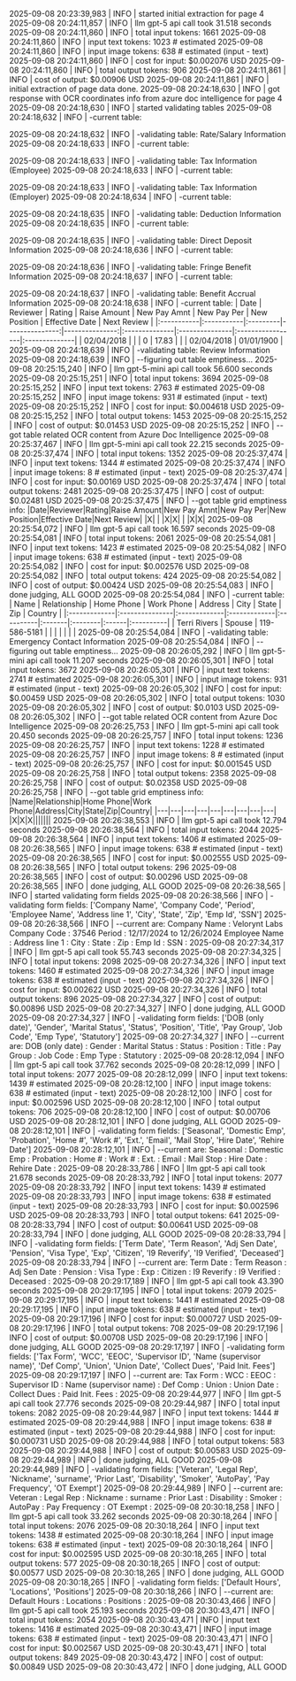 2025-09-08 20:23:39,983 | INFO | started initial extraction for page 4
2025-09-08 20:24:11,857 | INFO | llm gpt-5 api call took 31.518 seconds
2025-09-08 20:24:11,860 | INFO | total input tokens: 1661
2025-09-08 20:24:11,860 | INFO | input text tokens: 1023 # estimated
2025-09-08 20:24:11,860 | INFO | input image tokens: 638 # estimated (input - text)
2025-09-08 20:24:11,860 | INFO | cost for input: $0.002076 USD
2025-09-08 20:24:11,860 | INFO | total output tokens: 906
2025-09-08 20:24:11,861 | INFO | cost of output: $0.00906 USD
2025-09-08 20:24:11,861 | INFO | initial extraction of page data done.
2025-09-08 20:24:18,630 | INFO | got response with OCR coordinates info from azure doc intelligence for page 4
2025-09-08 20:24:18,630 | INFO | started validating tables
2025-09-08 20:24:18,632 | INFO | -current table:

2025-09-08 20:24:18,632 | INFO | -validating table: Rate/Salary Information
2025-09-08 20:24:18,633 | INFO | -current table:

2025-09-08 20:24:18,633 | INFO | -validating table: Tax Information (Employee)
2025-09-08 20:24:18,633 | INFO | -current table:

2025-09-08 20:24:18,633 | INFO | -validating table: Tax Information (Employer)
2025-09-08 20:24:18,634 | INFO | -current table:

2025-09-08 20:24:18,635 | INFO | -validating table: Deduction Information
2025-09-08 20:24:18,635 | INFO | -current table:

2025-09-08 20:24:18,635 | INFO | -validating table: Direct Deposit Information
2025-09-08 20:24:18,636 | INFO | -current table:

2025-09-08 20:24:18,636 | INFO | -validating table: Fringe Benefit Information
2025-09-08 20:24:18,637 | INFO | -current table:

2025-09-08 20:24:18,637 | INFO | -validating table: Benefit Accrual Information
2025-09-08 20:24:18,638 | INFO | -current table:
| Date       | Reviewer   | Rating   |   Raise Amount |   New Pay Amnt | New Pay Per   | New Position   | Effective Date   | Next Review   |
|:-----------|:-----------|:---------|---------------:|---------------:|:--------------|:---------------|:-----------------|:--------------|
| 02/04/2018 |            |          |              0 |          17.83 |               |                | 02/04/2018       | 01/01/1900    |
2025-09-08 20:24:18,639 | INFO | -validating table: Review Information
2025-09-08 20:24:18,639 | INFO | --figuring out table emptiness...
2025-09-08 20:25:15,240 | INFO | llm gpt-5-mini api call took 56.600 seconds
2025-09-08 20:25:15,251 | INFO | total input tokens: 3694
2025-09-08 20:25:15,252 | INFO | input text tokens: 2763 # estimated
2025-09-08 20:25:15,252 | INFO | input image tokens: 931 # estimated (input - text)
2025-09-08 20:25:15,252 | INFO | cost for input: $0.004618 USD
2025-09-08 20:25:15,252 | INFO | total output tokens: 1453
2025-09-08 20:25:15,252 | INFO | cost of output: $0.01453 USD
2025-09-08 20:25:15,252 | INFO | --got table related OCR content from Azure Doc Intelligence
2025-09-08 20:25:37,467 | INFO | llm gpt-5-mini api call took 22.215 seconds
2025-09-08 20:25:37,474 | INFO | total input tokens: 1352
2025-09-08 20:25:37,474 | INFO | input text tokens: 1344 # estimated
2025-09-08 20:25:37,474 | INFO | input image tokens: 8 # estimated (input - text)
2025-09-08 20:25:37,474 | INFO | cost for input: $0.00169 USD
2025-09-08 20:25:37,474 | INFO | total output tokens: 2481
2025-09-08 20:25:37,475 | INFO | cost of output: $0.02481 USD
2025-09-08 20:25:37,475 | INFO | --got table grid emptiness info:
|Date|Reviewer|Rating|Raise Amount|New Pay Amnt|New Pay Per|New Position|Effective Date|Next Review|
|X| | |X|X| | |X|X|
2025-09-08 20:25:54,072 | INFO | llm gpt-5 api call took 16.597 seconds
2025-09-08 20:25:54,081 | INFO | total input tokens: 2061
2025-09-08 20:25:54,081 | INFO | input text tokens: 1423 # estimated
2025-09-08 20:25:54,082 | INFO | input image tokens: 638 # estimated (input - text)
2025-09-08 20:25:54,082 | INFO | cost for input: $0.002576 USD
2025-09-08 20:25:54,082 | INFO | total output tokens: 424
2025-09-08 20:25:54,082 | INFO | cost of output: $0.00424 USD
2025-09-08 20:25:54,083 | INFO | done judging, ALL GOOD
2025-09-08 20:25:54,084 | INFO | -current table:
| Name         | Relationship   | Home Phone   | Work Phone   | Address   | City   | State   | Zip   | Country   |
|:-------------|:---------------|:-------------|:-------------|:----------|:-------|:--------|:------|:----------|
| Terri Rivers | Spouse         | 119-586-5181 |              |           |        |         |       |           |
2025-09-08 20:25:54,084 | INFO | -validating table: Emergency Contact Information
2025-09-08 20:25:54,084 | INFO | --figuring out table emptiness...
2025-09-08 20:26:05,292 | INFO | llm gpt-5-mini api call took 11.207 seconds
2025-09-08 20:26:05,301 | INFO | total input tokens: 3672
2025-09-08 20:26:05,301 | INFO | input text tokens: 2741 # estimated
2025-09-08 20:26:05,301 | INFO | input image tokens: 931 # estimated (input - text)
2025-09-08 20:26:05,302 | INFO | cost for input: $0.00459 USD
2025-09-08 20:26:05,302 | INFO | total output tokens: 1030
2025-09-08 20:26:05,302 | INFO | cost of output: $0.0103 USD
2025-09-08 20:26:05,302 | INFO | --got table related OCR content from Azure Doc Intelligence
2025-09-08 20:26:25,753 | INFO | llm gpt-5-mini api call took 20.450 seconds
2025-09-08 20:26:25,757 | INFO | total input tokens: 1236
2025-09-08 20:26:25,757 | INFO | input text tokens: 1228 # estimated
2025-09-08 20:26:25,757 | INFO | input image tokens: 8 # estimated (input - text)
2025-09-08 20:26:25,757 | INFO | cost for input: $0.001545 USD
2025-09-08 20:26:25,758 | INFO | total output tokens: 2358
2025-09-08 20:26:25,758 | INFO | cost of output: $0.02358 USD
2025-09-08 20:26:25,758 | INFO | --got table grid emptiness info:
|Name|Relationship|Home Phone|Work Phone|Address|City|State|Zip|Country|
|---|---|---|---|---|---|---|---|---|
|X|X|X|||||||
2025-09-08 20:26:38,553 | INFO | llm gpt-5 api call took 12.794 seconds
2025-09-08 20:26:38,564 | INFO | total input tokens: 2044
2025-09-08 20:26:38,564 | INFO | input text tokens: 1406 # estimated
2025-09-08 20:26:38,565 | INFO | input image tokens: 638 # estimated (input - text)
2025-09-08 20:26:38,565 | INFO | cost for input: $0.002555 USD
2025-09-08 20:26:38,565 | INFO | total output tokens: 296
2025-09-08 20:26:38,565 | INFO | cost of output: $0.00296 USD
2025-09-08 20:26:38,565 | INFO | done judging, ALL GOOD
2025-09-08 20:26:38,565 | INFO | started validating form fields
2025-09-08 20:26:38,566 | INFO | -validating form fields: ['Company Name', 'Company Code', 'Period', 'Employee Name', 'Address line 1', 'City', 'State', 'Zip', 'Emp Id', 'SSN']
2025-09-08 20:26:38,566 | INFO | --current are:
Company Name : Velorynt Labs
Company Code : 37546
Period : 12/17/2024 to 12/26/2024
Employee Name : 
Address line 1 : 
City : 
State : 
Zip : 
Emp Id : 
SSN : 
2025-09-08 20:27:34,317 | INFO | llm gpt-5 api call took 55.743 seconds
2025-09-08 20:27:34,325 | INFO | total input tokens: 2098
2025-09-08 20:27:34,326 | INFO | input text tokens: 1460 # estimated
2025-09-08 20:27:34,326 | INFO | input image tokens: 638 # estimated (input - text)
2025-09-08 20:27:34,326 | INFO | cost for input: $0.002622 USD
2025-09-08 20:27:34,326 | INFO | total output tokens: 896
2025-09-08 20:27:34,327 | INFO | cost of output: $0.00896 USD
2025-09-08 20:27:34,327 | INFO | done judging, ALL GOOD
2025-09-08 20:27:34,327 | INFO | -validating form fields: ['DOB (only date)', 'Gender', 'Marital Status', 'Status', 'Position', 'Title', 'Pay Group', 'Job Code', 'Emp Type', 'Statutory']
2025-09-08 20:27:34,327 | INFO | --current are:
DOB (only date) : 
Gender : 
Marital Status : 
Status : 
Position : 
Title : 
Pay Group : 
Job Code : 
Emp Type : 
Statutory : 
2025-09-08 20:28:12,094 | INFO | llm gpt-5 api call took 37.762 seconds
2025-09-08 20:28:12,099 | INFO | total input tokens: 2077
2025-09-08 20:28:12,099 | INFO | input text tokens: 1439 # estimated
2025-09-08 20:28:12,100 | INFO | input image tokens: 638 # estimated (input - text)
2025-09-08 20:28:12,100 | INFO | cost for input: $0.002596 USD
2025-09-08 20:28:12,100 | INFO | total output tokens: 706
2025-09-08 20:28:12,100 | INFO | cost of output: $0.00706 USD
2025-09-08 20:28:12,101 | INFO | done judging, ALL GOOD
2025-09-08 20:28:12,101 | INFO | -validating form fields: ['Seasonal', 'Domestic Emp', 'Probation', 'Home #', 'Work #', 'Ext.', 'Email', 'Mail Stop', 'Hire Date', 'Rehire Date']
2025-09-08 20:28:12,101 | INFO | --current are:
Seasonal : 
Domestic Emp : 
Probation : 
Home # : 
Work # : 
Ext. : 
Email : 
Mail Stop : 
Hire Date : 
Rehire Date : 
2025-09-08 20:28:33,786 | INFO | llm gpt-5 api call took 21.678 seconds
2025-09-08 20:28:33,792 | INFO | total input tokens: 2077
2025-09-08 20:28:33,792 | INFO | input text tokens: 1439 # estimated
2025-09-08 20:28:33,793 | INFO | input image tokens: 638 # estimated (input - text)
2025-09-08 20:28:33,793 | INFO | cost for input: $0.002596 USD
2025-09-08 20:28:33,793 | INFO | total output tokens: 641
2025-09-08 20:28:33,794 | INFO | cost of output: $0.00641 USD
2025-09-08 20:28:33,794 | INFO | done judging, ALL GOOD
2025-09-08 20:28:33,794 | INFO | -validating form fields: ['Term Date', 'Term Reason', 'Adj Sen Date', 'Pension', 'Visa Type', 'Exp', 'Citizen', 'I9 Reverify', 'I9 Verified', 'Deceased']
2025-09-08 20:28:33,794 | INFO | --current are:
Term Date : 
Term Reason : 
Adj Sen Date : 
Pension : 
Visa Type : 
Exp : 
Citizen : 
I9 Reverify : 
I9 Verified : 
Deceased : 
2025-09-08 20:29:17,189 | INFO | llm gpt-5 api call took 43.390 seconds
2025-09-08 20:29:17,195 | INFO | total input tokens: 2079
2025-09-08 20:29:17,195 | INFO | input text tokens: 1441 # estimated
2025-09-08 20:29:17,195 | INFO | input image tokens: 638 # estimated (input - text)
2025-09-08 20:29:17,196 | INFO | cost for input: $0.000727 USD
2025-09-08 20:29:17,196 | INFO | total output tokens: 708
2025-09-08 20:29:17,196 | INFO | cost of output: $0.00708 USD
2025-09-08 20:29:17,196 | INFO | done judging, ALL GOOD
2025-09-08 20:29:17,197 | INFO | -validating form fields: ['Tax Form', 'WCC', 'EEOC', 'Supervisor ID', 'Name (supervisor name)', 'Def Comp', 'Union', 'Union Date', 'Collect Dues', 'Paid Init. Fees']
2025-09-08 20:29:17,197 | INFO | --current are:
Tax Form : 
WCC : 
EEOC : 
Supervisor ID : 
Name (supervisor name) : 
Def Comp : 
Union : 
Union Date : 
Collect Dues : 
Paid Init. Fees : 
2025-09-08 20:29:44,977 | INFO | llm gpt-5 api call took 27.776 seconds
2025-09-08 20:29:44,987 | INFO | total input tokens: 2082
2025-09-08 20:29:44,987 | INFO | input text tokens: 1444 # estimated
2025-09-08 20:29:44,988 | INFO | input image tokens: 638 # estimated (input - text)
2025-09-08 20:29:44,988 | INFO | cost for input: $0.000731 USD
2025-09-08 20:29:44,988 | INFO | total output tokens: 583
2025-09-08 20:29:44,988 | INFO | cost of output: $0.00583 USD
2025-09-08 20:29:44,989 | INFO | done judging, ALL GOOD
2025-09-08 20:29:44,989 | INFO | -validating form fields: ['Veteran', 'Legal Rep', 'Nickname', 'surname', 'Prior Last', 'Disability', 'Smoker', 'AutoPay', 'Pay Frequency', 'OT Exempt']
2025-09-08 20:29:44,989 | INFO | --current are:
Veteran : 
Legal Rep : 
Nickname : 
surname : 
Prior Last : 
Disability : 
Smoker : 
AutoPay : 
Pay Frequency : 
OT Exempt : 
2025-09-08 20:30:18,258 | INFO | llm gpt-5 api call took 33.262 seconds
2025-09-08 20:30:18,264 | INFO | total input tokens: 2076
2025-09-08 20:30:18,264 | INFO | input text tokens: 1438 # estimated
2025-09-08 20:30:18,264 | INFO | input image tokens: 638 # estimated (input - text)
2025-09-08 20:30:18,264 | INFO | cost for input: $0.002595 USD
2025-09-08 20:30:18,265 | INFO | total output tokens: 577
2025-09-08 20:30:18,265 | INFO | cost of output: $0.00577 USD
2025-09-08 20:30:18,265 | INFO | done judging, ALL GOOD
2025-09-08 20:30:18,265 | INFO | -validating form fields: ['Default Hours', 'Locations', 'Positions']
2025-09-08 20:30:18,266 | INFO | --current are:
Default Hours : 
Locations : 
Positions : 
2025-09-08 20:30:43,466 | INFO | llm gpt-5 api call took 25.193 seconds
2025-09-08 20:30:43,471 | INFO | total input tokens: 2054
2025-09-08 20:30:43,471 | INFO | input text tokens: 1416 # estimated
2025-09-08 20:30:43,471 | INFO | input image tokens: 638 # estimated (input - text)
2025-09-08 20:30:43,471 | INFO | cost for input: $0.002567 USD
2025-09-08 20:30:43,471 | INFO | total output tokens: 849
2025-09-08 20:30:43,472 | INFO | cost of output: $0.00849 USD
2025-09-08 20:30:43,472 | INFO | done judging, ALL GOOD
